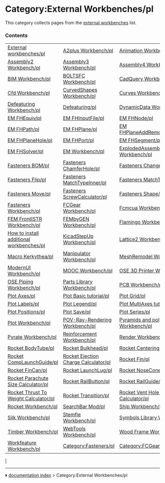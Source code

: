 # Category:External Workbenches/pl
This category collects pages from the [external workbenches](external_workbenches.md) list.

### Contents

|     |     |     |
| --- | --- | --- |
| [External workbenches/pl](External_workbenches/pl.md) | [A2plus Workbench/pl](A2plus_Workbench/pl.md) | [Animation Workbench/pl](Animation_Workbench/pl.md) |
| [Assembly2 Workbench/pl](Assembly2_Workbench/pl.md) | [Assembly3 Workbench/pl](Assembly3_Workbench/pl.md) | [Assembly4 Workbench/pl](Assembly4_Workbench/pl.md) |
| [BIM Workbench/pl](BIM_Workbench/pl.md) | [BOLTSFC Workbench/pl](BOLTSFC_Workbench/pl.md) | [CadQuery Workbench/pl](CadQuery_Workbench/pl.md) |
| [Cfd Workbench/pl](Cfd_Workbench/pl.md) | [CurvedShapes Workbench/pl](CurvedShapes_Workbench/pl.md) | [Curves Workbench/pl](Curves_Workbench/pl.md) |
| [Defeaturing Workbench/pl](Defeaturing_Workbench/pl.md) | [Defeaturing/pl](Defeaturing/pl.md) | [DynamicData Workbench/pl](DynamicData_Workbench/pl.md) |
| [EM FHEquiv/pl](EM_FHEquiv/pl.md) | [EM FHInputFile/pl](EM_FHInputFile/pl.md) | [EM FHNode/pl](EM_FHNode/pl.md) |
| [EM FHPath/pl](EM_FHPath/pl.md) | [EM FHPlane/pl](EM_FHPlane/pl.md) | [EM FHPlaneAddRemoveNodeHole/pl](EM_FHPlaneAddRemoveNodeHole/pl.md) |
| [EM FHPlaneHole/pl](EM_FHPlaneHole/pl.md) | [EM FHPort/pl](EM_FHPort/pl.md) | [EM FHSegment/pl](EM_FHSegment/pl.md) |
| [EM FHSolver/pl](EM_FHSolver/pl.md) | [EM Workbench/pl](EM_Workbench/pl.md) | [ExplodedAssembly Workbench/pl](ExplodedAssembly_Workbench/pl.md) |
| [Fasteners BOM/pl](Fasteners_BOM/pl.md) | [Fasteners ChamferHole/pl](Fasteners_ChamferHole/pl.md) | [Fasteners ChangeParameters/pl](Fasteners_ChangeParameters/pl.md) |
| [Fasteners Flip/pl](Fasteners_Flip/pl.md) | [Fasteners MatchTypeInner/pl](Fasteners_MatchTypeInner/pl.md) | [Fasteners MatchTypeOuter/pl](Fasteners_MatchTypeOuter/pl.md) |
| [Fasteners Move/pl](Fasteners_Move/pl.md) | [Fasteners ScrewCalculator/pl](Fasteners_ScrewCalculator/pl.md) | [Fasteners Shape/pl](Fasteners_Shape/pl.md) |
| [Fasteners Workbench/pl](Fasteners_Workbench/pl.md) | [FCGear Workbench/pl](FCGear_Workbench/pl.md) | [Fcmcua Workbench/pl](Fcmcua_Workbench/pl.md) |
| [FEM FrontISTR Workbench/pl](FEM_FrontISTR_Workbench/pl.md) | [FEMbyGEN Workbench/pl](FEMbyGEN_Workbench/pl.md) | [Flamingo Workbench/pl](Flamingo_Workbench/pl.md) |
| [How to install additional workbenches/pl](How_to_install_additional_workbenches/pl.md) | [KicadStepUp Workbench/pl](KicadStepUp_Workbench/pl.md) | [Lattice2 Workbench/pl](Lattice2_Workbench/pl.md) |
| [Macro Kerkythea/pl](Macro_Kerkythea/pl.md) | [Manipulator Workbench/pl](Manipulator_Workbench/pl.md) | [MeshRemodel Workbench/pl](MeshRemodel_Workbench/pl.md) |
| [ModernUI Workbench/pl](ModernUI_Workbench/pl.md) | [MOOC Workbench/pl](MOOC_Workbench/pl.md) | [OSE 3D Printer Workbench/pl](OSE_3D_Printer_Workbench/pl.md) |
| [OSE Piping Workbench/pl](OSE_Piping_Workbench/pl.md) | [Parts Library Workbench/pl](Parts_Library_Workbench/pl.md) | [PCB Workbench/pl](PCB_Workbench/pl.md) |
| [Plot Axes/pl](Plot_Axes/pl.md) | [Plot Basic tutorial/pl](Plot_Basic_tutorial/pl.md) | [Plot Grid/pl](Plot_Grid/pl.md) |
| [Plot Labels/pl](Plot_Labels/pl.md) | [Plot Legend/pl](Plot_Legend/pl.md) | [Plot MultiAxes tutorial/pl](Plot_MultiAxes_tutorial/pl.md) |
| [Plot Positions/pl](Plot_Positions/pl.md) | [Plot Save/pl](Plot_Save/pl.md) | [Plot Series/pl](Plot_Series/pl.md) |
| [Plot Workbench/pl](Plot_Workbench/pl.md) | [POV-Ray-Rendering Workbench/pl](POV-Ray-Rendering_Workbench/pl.md) | [Pyramids and polyhedrons Workbench/pl](Pyramids_and_polyhedrons_Workbench/pl.md) |
| [Pyrate Workbench/pl](Pyrate_Workbench/pl.md) | [Reinforcement Workbench/pl](Reinforcement_Workbench/pl.md) | [Render Workbench/pl](Render_Workbench/pl.md) |
| [Rocket BodyTube/pl](Rocket_BodyTube/pl.md) | [Rocket Bulkhead/pl](Rocket_Bulkhead/pl.md) | [Rocket CenteringRing/pl](Rocket_CenteringRing/pl.md) |
| [Rocket CompLaunchGuide/pl](Rocket_CompLaunchGuide/pl.md) | [Rocket Ejection Charge Calculator/pl](Rocket_Ejection_Charge_Calculator/pl.md) | [Rocket Fin/pl](Rocket_Fin/pl.md) |
| [Rocket FinCan/pl](Rocket_FinCan/pl.md) | [Rocket LaunchLug/pl](Rocket_LaunchLug/pl.md) | [Rocket NoseCone/pl](Rocket_NoseCone/pl.md) |
| [Rocket Parachute Size Calculator/pl](Rocket_Parachute_Size_Calculator/pl.md) | [Rocket RailButton/pl](Rocket_RailButton/pl.md) | [Rocket RailGuide/pl](Rocket_RailGuide/pl.md) |
| [Rocket Thrust To Weight Calculator/pl](Rocket_Thrust_To_Weight_Calculator/pl.md) | [Rocket Transition/pl](Rocket_Transition/pl.md) | [Rocket Vent Hole Size Calculator/pl](Rocket_Vent_Hole_Size_Calculator/pl.md) |
| [Rocket Workbench/pl](Rocket_Workbench/pl.md) | [SearchBar Mod/pl](SearchBar_Mod/pl.md) | [Ship Workbench/pl](Ship_Workbench/pl.md) |
| [Silk Workbench/pl](Silk_Workbench/pl.md) | [Stemfie Workbench/pl](Stemfie_Workbench/pl.md) | [Symbols Library Workbench/pl](Symbols_Library_Workbench/pl.md) |
| [Timber Workbench/pl](Timber_Workbench/pl.md) | [WebTools Workbench/pl](WebTools_Workbench/pl.md) | [Wood Frame Workbench/pl](Wood_Frame_Workbench/pl.md) |
| [Workfeature Workbench/pl](Workfeature_Workbench/pl.md) | [Category:Fasteners/pl](Category_Fasteners/pl.md) | [Category:FCGear/pl](Category_FCGear/pl.md) |
|



---
⏵ [documentation index](../README.md) > Category:External Workbenches/pl
